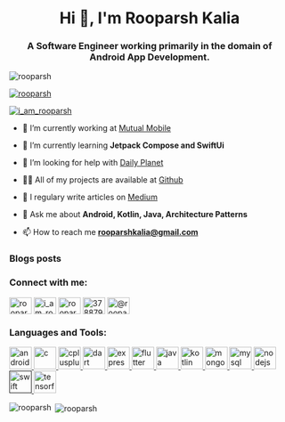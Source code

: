 <h1 align="center">Hi 👋, I'm Rooparsh Kalia</h1>
<h3 align="center">A Software Engineer working primarily in the domain of Android App Development.</h3>

<p align="left"> <img src="https://komarev.com/ghpvc/?username=rooparsh&label=Profile%20views&color=0e75b6&style=flat" alt="rooparsh" /> </p>

<p align="left"> <a href="https://github.com/ryo-ma/github-profile-trophy"><img src="https://github-profile-trophy.vercel.app/?username=rooparsh" alt="rooparsh" /></a> </p>

<p align="left"> <a href="https://twitter.com/i_am_rooparsh" target="blank"><img src="https://img.shields.io/twitter/follow/i_am_rooparsh?logo=twitter&style=for-the-badge" alt="i_am_rooparsh" /></a> </p>

- 🔭 I’m currently working at [Mutual Mobile](https://mutualmobile.com/)

- 🌱 I’m currently learning **Jetpack Compose and SwiftUi**

- 🤝 I’m looking for help with [Daily Planet](https://github.com/rooparsh/DailyPlanet)

- 👨‍💻 All of my projects are available at [Github](https://github.com/rooparsh?tab=repositories)

- 📝 I regulary write articles on [Medium](https://medium.com/@rooparshkalia)

- 💬 Ask me about **Android, Kotlin, Java, Architecture Patterns**

- 📫 How to reach me **rooparshkalia@gmail.com**

### Blogs posts
<!-- BLOG-POST-LIST:START -->
<!-- BLOG-POST-LIST:END -->

<p align="left">
<h3 align="left">Connect with me:</h3>
<a href="https://dev.to/rooparsh" target="blank"><img align="center" src="https://cdn.jsdelivr.net/npm/simple-icons@3.0.1/icons/dev-dot-to.svg" alt="rooparsh" height="30" width="40" /></a>
<a href="https://twitter.com/i_am_rooparsh" target="blank"><img align="center" src="https://cdn.jsdelivr.net/npm/simple-icons@3.0.1/icons/twitter.svg" alt="i_am_rooparsh" height="30" width="40" /></a>
<a href="https://linkedin.com/in/rooparsh" target="blank"><img align="center" src="https://cdn.jsdelivr.net/npm/simple-icons@3.0.1/icons/linkedin.svg" alt="rooparsh" height="30" width="40" /></a>
<a href="https://stackoverflow.com/users/3788792" target="blank"><img align="center" src="https://cdn.jsdelivr.net/npm/simple-icons@3.0.1/icons/stackoverflow.svg" alt="3788792" height="30" width="40" /></a>
<a href="https://medium.com/@rooparshkalia" target="blank"><img align="center" src="https://cdn.jsdelivr.net/npm/simple-icons@3.0.1/icons/medium.svg" alt="@rooparshkalia" height="30" width="40" /></a>
</p>

<h3 align="left">Languages and Tools:</h3>
<p align="left"> <a href="https://developer.android.com" target="_blank"> <img src="https://devicons.github.io/devicon/devicon.git/icons/android/android-original-wordmark.svg" alt="android" width="40" height="40"/> </a> <a href="https://www.cprogramming.com/" target="_blank"> <img src="https://devicons.github.io/devicon/devicon.git/icons/c/c-original.svg" alt="c" width="40" height="40"/> </a> <a href="https://www.w3schools.com/cpp/" target="_blank"> <img src="https://devicons.github.io/devicon/devicon.git/icons/cplusplus/cplusplus-original.svg" alt="cplusplus" width="40" height="40"/> </a> <a href="https://dart.dev" target="_blank"> <img src="https://www.vectorlogo.zone/logos/dartlang/dartlang-icon.svg" alt="dart" width="40" height="40"/> </a> <a href="https://expressjs.com" target="_blank"> <img src="https://devicons.github.io/devicon/devicon.git/icons/express/express-original-wordmark.svg" alt="express" width="40" height="40"/> </a> <a href="https://flutter.dev" target="_blank"> <img src="https://www.vectorlogo.zone/logos/flutterio/flutterio-icon.svg" alt="flutter" width="40" height="40"/> </a> <a href="https://www.java.com" target="_blank"> <img src="https://devicons.github.io/devicon/devicon.git/icons/java/java-original-wordmark.svg" alt="java" width="40" height="40"/> </a> <a href="https://kotlinlang.org" target="_blank"> <img src="https://www.vectorlogo.zone/logos/kotlinlang/kotlinlang-icon.svg" alt="kotlin" width="40" height="40"/> </a> <a href="https://www.mongodb.com/" target="_blank"> <img src="https://devicons.github.io/devicon/devicon.git/icons/mongodb/mongodb-original-wordmark.svg" alt="mongodb" width="40" height="40"/> </a> <a href="https://www.mysql.com/" target="_blank"> <img src="https://devicons.github.io/devicon/devicon.git/icons/mysql/mysql-original-wordmark.svg" alt="mysql" width="40" height="40"/> </a> <a href="https://nodejs.org" target="_blank"> <img src="https://devicons.github.io/devicon/devicon.git/icons/nodejs/nodejs-original-wordmark.svg" alt="nodejs" width="40" height="40"/> </a> <a href="" target="_blank"> <img src="https://devicons.github.io/devicon/devicon.git/icons/swift/swift-original-wordmark.svg" alt="swift" width="40" height="40"/> </a> <a href="https://www.tensorflow.org" target="_blank"> <img src="https://www.vectorlogo.zone/logos/tensorflow/tensorflow-icon.svg" alt="tensorflow" width="40" height="40"/> </a> </p>

<p><img align="left" src="https://github-readme-stats.vercel.app/api/top-langs/?username=rooparsh&layout=compact" alt="rooparsh" /></p>

<p>&nbsp;<img align="center" src="https://github-readme-stats.vercel.app/api?username=rooparsh&show_icons=true" alt="rooparsh" /></p>
